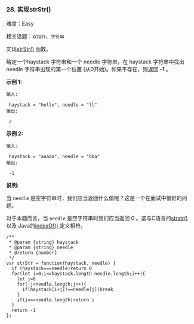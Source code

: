 ### 28. 实现strStr()

难度：Easy

相关话题：`双指针`、`字符串`

实现[strStr()](https://baike.baidu.com/item/strstr/811469)
函数。



给定一个haystack 字符串和一个 needle 字符串，在 haystack 字符串中找出 needle 字符串出现的第一个位置 (从0开始)。如果不存在，则返回 **-1** 。



**示例 1:** 





```
输入:

 haystack = "hello", needle = "ll"
输出:

 2

```


**示例 2:** 





```
输入:

 haystack = "aaaaa", needle = "bba"
输出:

 -1

```


**说明:** 



当 `needle` 是空字符串时，我们应当返回什么值呢？这是一个在面试中很好的问题。



对于本题而言，当 `needle` 是空字符串时我们应当返回 0 。这与C语言的[strstr()](https://baike.baidu.com/item/strstr/811469)
以及 Java的[indexOf()](https://docs.oracle.com/javase/7/docs/api/java/lang/String.html#indexOf(java.lang.String))
定义相符。




```
/**
 * @param {string} haystack
 * @param {string} needle
 * @return {number}
 */
var strStr = function(haystack, needle) {
  if (haystack===needle)return 0
  for(let i=0;i<=haystack.length-needle.length;i++){
    let j=0
    for(;j<needle.length;j++){
      if(haystack[i+j]!==needle[j])break
    }
    if(j===needle.length)return i
  }
  return -1
};



```


